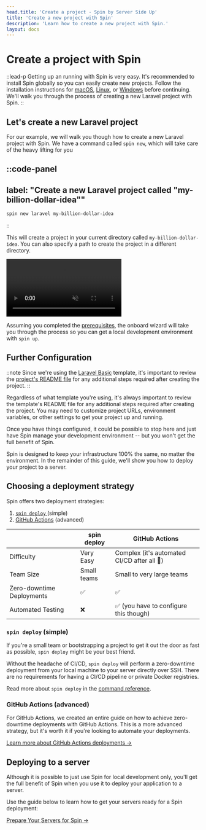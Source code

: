 ```yaml
---
head.title: 'Create a project - Spin by Server Side Up'
title: 'Create a new project with Spin'
description: 'Learn how to create a new project with Spin.'
layout: docs
---
```


# Create a project with Spin
::lead-p
Getting up an running with Spin is very easy. It's recommended to install Spin globally so you can easily create new projects. Follow the installation instructions for [macOS](/docs/installation/install-macos/), [Linux](/docs/installation/install-linux), or [Windows](/docs/installation/install-windows) before continuing. We'll walk you through the process of creating a new Laravel project with Spin.
::

## Let's create a new Laravel project
For our example, we will walk you though how to create a new Laravel project with Spin. We have a command called `spin new`, which will take care of the heavy lifting for you

::code-panel
---
label: "Create a new Laravel project called \"my-billion-dollar-idea\""
---
```bash
spin new laravel my-billion-dollar-idea
```
::

This will create a project in your current directory called `my-billion-dollar-idea`. You can also specify a path to create the project in a different directory.

<p>
    <video autoplay muted loop playsinline>
        <source src="https://spin-public-assets.serversideup.net/spin-demo_spin-up.mp4"/>
    </video>
</p>

Assuming you completed the [prerequisites](/docs/getting-started/prerequisites), the onboard wizard will take you through the process so you can get a local development environment with `spin up`.

## Further Configuration
::note
Since we're using the [Laravel Basic](/docs/project-templates/laravel-basic) template, it's important to review the [project's README file](https://github.com/serversideup/spin-template-laravel-basic) for any additional steps required after creating the project. 
::

Regardless of what template you're using, it's always important to review the template's README file for any additional steps required after creating the project. You may need to customize project URLs, environment variables, or other settings to get your project up and running.

Once you have things configured, it could be possible to stop here and just have Spin manage your development environment -- but you won't get the full benefit of Spin.

Spin is designed to keep your infrastructure 100% the same, no matter the environment. In the remainder of this guide, we'll show you how to deploy your project to a server.

## Choosing a deployment strategy
Spin offers two deployment strategies:

1. [`spin deploy` ](/docs/command-reference/deploy) (simple)
1. [GitHub Actions](/docs/advanced/zero-downtime-deployments-with-github-actions) (advanced)

|                         | spin deploy          | GitHub Actions |
|-------------------------|----------------------|-------------------------|
| Difficulty | Very Easy | Complex (it's automated CI/CD after all 🤪) |
| Team Size | Small teams | Small to very large teams |
| Zero-downtime Deployments | ✅ | ✅ |
| Automated Testing | ❌ | ✅ (you have to configure this though) |


### `spin deploy` (simple)
If you're a small team or bootstrapping a project to get it out the door as fast as possible, `spin deploy` might be your best friend.

Without the headache of CI/CD, `spin deploy` will perform a zero-downtime deployment from your local machine to your server directly over SSH. There are no requirements for having a CI/CD pipeline or private Docker registries.

Read more about `spin deploy` in the [command reference](/docs/command-reference/deploy).

### GitHub Actions (advanced)
For GitHub Actions, we created an entire guide on how to achieve zero-downtime deployments with GitHub Actions. This is a more advanced strategy, but it's worth it if you're looking to automate your deployments.

[Learn more about GitHub Actions deployments →](/docs/advanced/zero-downtime-deployments-with-github-actions)

## Deploying to a server
Although it is possible to just use Spin for local development only, you'll get the full benefit of Spin when you use it to deploy your application to a server.

Use the guide below to learn how to get your servers ready for a Spin deployment:

[Prepare Your Servers for Spin →](/docs/getting-started/preparing-your-servers-for-spin)